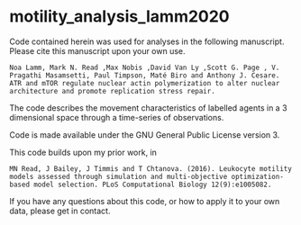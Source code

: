 # motility_analysis_lamm2020

Code contained herein was used for analyses in the following manuscript.
Please cite this manuscript upon your own use.

```
Noa Lamm, Mark N. Read ,Max Nobis ,David Van Ly ,Scott G. Page , V. Pragathi Masamsetti, Paul Timpson, Maté Biro and Anthony J. Cesare. ATR and mTOR regulate nuclear actin polymerization to alter nuclear architecture and promote replication stress repair.
```

The code describes the movement characteristics of labelled agents in a 3 dimensional space through a time-series of observations.

Code is made available under the GNU General Public License version 3.

This code builds upon my prior work, in
```
MN Read, J Bailey, J Timmis and T Chtanova. (2016). Leukocyte motility models assessed through simulation and multi-objective optimization-based model selection. PLoS Computational Biology 12(9):e1005082.
```

If you have any questions about this code, or how to apply it to your own data, please get in contact.
